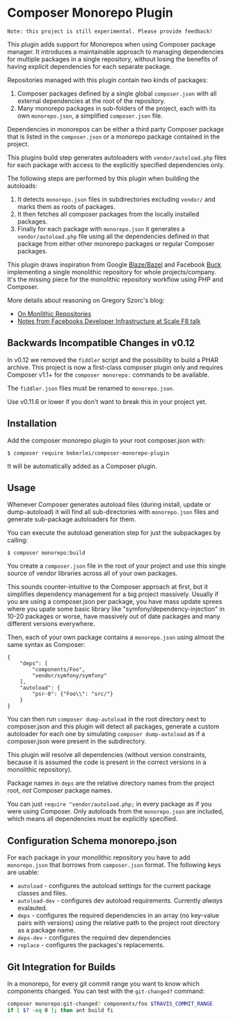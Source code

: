 # Composer Monorepo Plugin

    Note: this project is still experimental. Please provide feedback!

This plugin adds support for Monorepos when using Composer package manager. It
introduces a maintainable approach to managing dependencies for multiple
packages in a single repository, without losing the benefits of having explicit
dependencies for each separate package.

Repositories managed with this plugin contain two kinds of packages:

1. Composer packages defined by a single global `composer.json` with all external dependencies at the root of the repository.
2. Many monorepo packages in sub-folders of the project, each with its own
   `monorepo.json`, a simplified `composer.json` file.

Dependencies in monorepos can be either a third party Composer package that
is listed in the ``composer.json`` or a monorepo package contained in the project.

This plugins build step generates autoloaders with `vendor/autoload.php` files for
each package with access to the explicitly specified dependencies only.

The following steps are performed by this plugin when building the autoloads:

1. It detects `monorepo.json` files in subdirectories excluding `vendor/` and marks
   them as roots of packages.
2. It then fetches all composer packages from the locally installed packages.
3. Finally for each package with `monorepo.json` it generates a
   `vendor/autoload.php` file using all the dependencies defined in that
   package from either other monorepo packages or regular Composer packages.

This plugin draws inspiration from Google [Blaze/Bazel](http://bazel.io/) and
Facebook [Buck](http://facebook.github.io/buck/) implementing a single
monolithic repository for whole projects/company. It's the missing piece for
the monolithic repository workflow using PHP and Composer.

More details about reasoning on Gregory Szorc's blog:

- [On Monlithic Repositories](http://gregoryszorc.com/blog/2014/09/09/on-monolithic-repositories/)
- [Notes from Facebooks Developer Infrastructure at Scale F8 talk](http://gregoryszorc.com/blog/2015/03/28/notes-from-facebook's-developer-infrastructure-at-scale-f8-talk/)

## Backwards Incompatible Changes in v0.12

In v0.12 we removed the `fiddler` script and the possibility to build a PHAR archive.
This project is now a first-class composer plugin only and requires Composer v1.1+
for the `composer monorepo:` commands to be available.

The `fiddler.json` files must be renamed to `monorepo.json`.

Use v0.11.6 or lower if you don't want to break this in your project yet.

## Installation

Add the composer monorepo plugin to your root composer.json with:

    $ composer require beberlei/composer-monorepo-plugin

It will be automatically added as a Composer plugin.

## Usage

Whenever Composer generates autoload files (during install, update or
dump-autoload) it will find all sub-directories with `monorepo.json` files and
generate sub-package autoloaders for them.

You can execute the autoload generation step for just the subpackages by
calling:

    $ composer monorepo:build

You create a `composer.json` file in the root of your project and use
this single source of vendor libraries across all of your own packages.

This sounds counter-intuitive to the Composer approach at first, but
it simplifies dependency management for a big project massively. Usually
if you are using a composer.json per package, you have mass update sprees
where you upate some basic library like "symfony/dependency-injection" in
10-20 packages or worse, have massively out of date packages and
many different versions everywhere.

Then, each of your own package contains a `monorepo.json` using almost
the same syntax as Composer:

    {
        "deps": [
            "components/Foo",
            "vendor/symfony/symfony"
        ],
        "autoload": {
            "psr-0": {"Foo\\": "src/"}
        }
    }

You can then run `composer dump-autoload` in the root directory next to
composer.json and this plugin will detect all packages, generate a custom
autoloader for each one by simulating `composer dump-autoload` as if a
composer.json were present in the subdirectory.

This plugin will resolve all dependencies (without version constraints, because it
is assumed the code is present in the correct versions in a monolithic
repository).

Package names in `deps` are the relative directory names from the project root,
*not* Composer package names.

You can just `require "vendor/autoload.php;` in every package as if you were using Composer.
Only autoloads from the `monorepo.json` are included, which means all dependencies must be explicitly
specified.

## Configuration Schema monorepo.json

For each package in your monolithic repository you have to add `monorepo.json`
that borrows from `composer.json` format. The following keys are usable:

- `autoload` - configures the autoload settings for the current package classes and files.
- `autoload-dev` - configures dev autoload requirements. Currently *always* evalauted.
- `deps` - configures the required dependencies in an array (no key-value pairs with versions)
  using the relative path to the project root directory as a package name.
- `deps-dev` - configures the required dev dependencies
- `replace` - configures the packages's replacements.

## Git Integration for Builds

In a monorepo, for every git commit range you want to know which components changed.
You can test with the `git-changed?` command:

```bash
composer monorepo:git-changed? components/foo $TRAVIS_COMMIT_RANGE
if [ $? -eq 0 ]; then ant build fi
```
